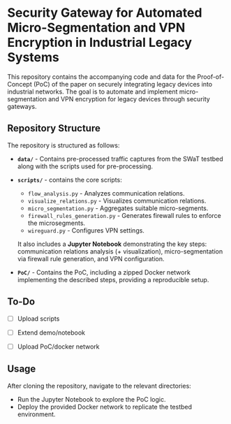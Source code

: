 # Security Gateway for Automated Micro-Segmentation and VPN Encryption in Industrial Legacy Systems

This repository contains the accompanying code and data for the Proof-of-Concept (PoC) of the paper on securely integrating legacy devices into industrial networks. The goal is to automate and implement micro-segmentation and VPN encryption for legacy devices through security gateways.

## Repository Structure
The repository is structured as follows:

- **`data/`** - Contains pre-processed traffic captures from the SWaT testbed along with the scripts used for pre-processing.
- **`scripts/`** - contains the core scripts:
  - `flow_analysis.py` - Analyzes communication relations.
  - `visualize_relations.py` - Visualizes communication relations.
  - `micro_segmentation.py` - Aggregates suitable micro-segments.
  - `firewall_rules_generation.py` - Generates firewall rules to enforce the microsegments.
  - `wireguard.py` - Configures VPN settings.
  
  It also includes a **Jupyter Notebook** demonstrating the key steps: communication relations analysis (+ visualization), micro-segmentation via firewall rule generation, and VPN configuration.
- **`PoC/`** - Contains the PoC, including a zipped Docker network implementing the described steps, providing a reproducible setup.


## To-Do
- [ ] Upload scripts
- [ ] Extend demo/notebook
- [ ] Upload PoC/docker network


## Usage
After cloning the repository, navigate to the relevant directories:

- Run the Jupyter Notebook to explore the PoC logic.
- Deploy the provided Docker network to replicate the testbed environment.

